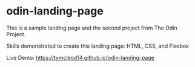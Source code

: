 # odin-landing-page
This is a sample landing page and the second project from The Odin Project.

Skills demonstrated to create this landing page: HTML, CSS, and Flexbox

Live Demo: https://tymcleod14.github.io/odin-landing-page
